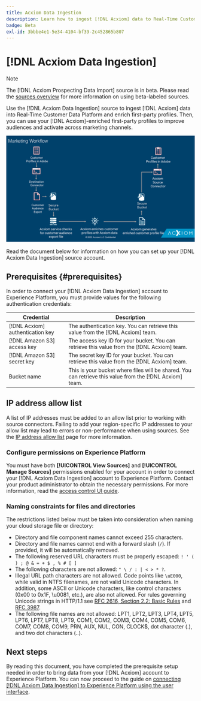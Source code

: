 ```yaml
---
title: Acxiom Data Ingestion
description: Learn how to ingest [!DNL Acxiom] data to Real-Time Customer Data Platform, enrich first-party profiles, and improve audiences and activate across marketing channels.
badge: Beta
exl-id: 3bbbe4e1-5e34-4104-bf39-2c452865b807
---
```

# [!DNL Acxiom Data Ingestion]

>[!NOTE]
>
>The [!DNL Acxiom Prospecting Data Import] source is in beta. Please read the [sources overview](../../home.md#terms-and-conditions) for more information on using beta-labeled sources.

Use the [!DNL Acxiom Data Ingestion] source to ingest [!DNL Acxiom] data into Real-Time Customer Data Platform and enrich first-party profiles. Then, you can use your [!DNL Acxiom]-enriched first-party profiles to improve audiences and activate across marketing channels.

![acxiom-data-ingestion-workflow](../../images/tutorials/create/acxiom-data-enhancement-import/acxiom-data-ingestion.png)

Read the document below for information on how you can set up your [!DNL Acxiom Data Ingestion] source account.

## Prerequisites {#prerequisites}

In order to connect your [!DNL Acxiom Data Ingestion] account to Experience Platform, you must provide values for the following authentication credentials:

| Credential | Description |
| --- | --- |
| [!DNL Acxiom] authentication key | The authentication key. You can retrieve this value from the [!DNL Acxiom] team. |
| [!DNL Amazon S3] access key | The access key ID for your bucket. You can retrieve this value from the [!DNL Acxiom] team. |
| [!DNL Amazon S3] secret key | The secret key ID for your bucket. You can retrieve this value from the [!DNL Acxiom] team. |
| Bucket name | This is your bucket where files will be shared. You can retrieve this value from the [!DNL Acxiom] team. |

## IP address allow list

A list of IP addresses must be added to an allow list prior to working with source connectors. Failing to add your region-specific IP addresses to your allow list may lead to errors or non-performance when using sources. See the [IP address allow list](../../ip-address-allow-list.md) page for more information.

### Configure permissions on Experience Platform

You must have both **[!UICONTROL View Sources]** and **[!UICONTROL Manage Sources]** permissions enabled for your account in order to connect your [!DNL Acxiom Data Ingestion] account to Experience Platform. Contact your product administrator to obtain the necessary permissions. For more information, read the [access control UI guide](../../../access-control/ui/overview.md).

### Naming constraints for files and directories

The restrictions listed below must be taken into consideration when naming your cloud storage file or directory:

- Directory and file component names cannot exceed 255 characters.
- Directory and file names cannot end with a forward slash (`/`). If provided, it will be automatically removed.
- The following reserved URL characters must be properly escaped: `! ' ( ) ; @ & = + $ , % # [ ]`
- The following characters are not allowed: `" \ / : | < > * ?`.
- Illegal URL path characters are not allowed. Code points like `\uE000`, while valid in NTFS filenames, are not valid Unicode characters. In addition, some ASCII or Unicode characters, like control characters (0x00 to 0x1F, \u0081, etc.), are also not allowed. For rules governing Unicode strings in HTTP/1.1 see [RFC 2616, Section 2.2: Basic Rules](https://www.ietf.org/rfc/rfc2616.txt) and [RFC 3987](https://www.ietf.org/rfc/rfc3987.txt).
- The following file names are not allowed: LPT1, LPT2, LPT3, LPT4, LPT5, LPT6, LPT7, LPT8, LPT9, COM1, COM2, COM3, COM4, COM5, COM6, COM7, COM8, COM9, PRN, AUX, NUL, CON, CLOCK$, dot character (.), and two dot characters (..).

## Next steps

By reading this document, you have completed the prerequisite setup needed in order to bring data from your [!DNL Acxiom] account to Experience Platform. You can now proceed to the guide on [connecting [!DNL Acxiom Data Ingestion] to Experience Platform using the user interface](../../tutorials/ui/create/data-partners/acxiom-data-ingestion.md).
